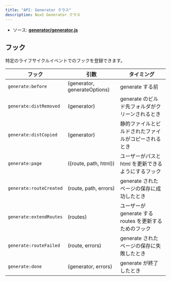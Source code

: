 ```yaml
---
title: "API: Generator クラス"
description: Nuxt Generator クラス
---
```


- ソース: **[generator/generator.js](https://github.com/nuxt/nuxt.js/blob/dev/packages/generator/src/generator.js)**

## フック

特定のライフサイクルイベントでのフックを登録できます。

フック                    | 引数                   | タイミング
------------------------|-----------------------------|-----------------------------------------------
`generate:before`       | (generator, generateOptions) | generate する前
`generate:distRemoved`  | (generator)                 | generate のビルド先フォルダがクリーンされるとき
`generate:distCopied`   | (generator)                 | 静的ファイルとビルドされたファイルがコピーされるとき
`generate:page`         | ({route, path, html})       | ユーザーがパスと html を更新できるようにするフック
`generate:routeCreated` | (route, path, errors)       | generate されたページの保存に成功したとき
`generate:extendRoutes` | (routes)                    | ユーザーが generate する routes を更新するためのフック
`generate:routeFailed`  | (route, errors)             | generate されたページの保存に失敗したとき
`generate:done`         | (generator, errors)         | generate が終了したとき
